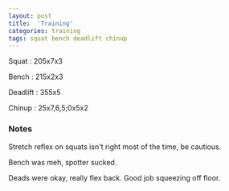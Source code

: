 ```yaml
---
layout: post
title:  'Training'
categories: training
tags: squat bench deadlift chinup
---
```


Squat       :   205x7x3

Bench       :   215x2x3

Deadlift    :   355x5

Chinup      :   25x7,6,5;0x5x2

### Notes

Stretch reflex on squats isn't right most of the time, be cautious.

Bench was meh, spotter sucked.

Deads were okay, really flex back. Good job squeezing off floor.
